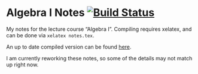 Algebra I Notes
[![Build Status](https://travis-ci.org/cionx/algebra-1-notes-ss-14.svg?branch=master)][1]
=================

My notes for the lecture course “Algebra I”.
Compiling requires xelatex, and can be done via `xelatex notes.tex`.

An up to date compiled version can be found [here][2].

I am currently reworking these notes, so some of the details may not match up right now.

[1]: https://travis-ci.org/cionx/algebra-1-notes-ss-14/builds
[2]: https://github.com/cionx/algebra-1-notes-ss-14/raw/gh-pages/notes.pdf
